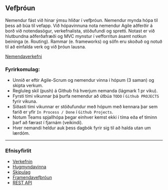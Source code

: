 ## Vefþróun 

Nemendur fást við hinar ýmsu hliðar í vefþróun. Nemendur mynda hópa til þess að búa til vefapp. Við hópavinnuna nota nemendur Agile aðferðir á borð við notendasögur, verkefnalista, stöðufundi og spretti. Notast er við hlutbundna aðferðafræði og MVC mynstur í vefforritun ásamt notkun beininga (e. Routing). Rammar (e. frameworks) og söfn eru skoðuð og notuð til að einfalda verk og við þróun lausna.

[Nemendaverkefni](https://github.com/vefforritunII/afangi/blob/main/Nemendaverkefni.md)


### Fyrirkomulag:

- Unnið er eftir Agile-Scrum og nemendur vinna í hópum (3 saman) og skipta verkum.
- Regluleg skil (push) á Github frá hverjum nemanda (lágmark 1 pr viku).
- Fyrsti tími vikunnar þá þurfa nemendur að útbúa `TODO` í `Github PROJECTS` fyrir vikuna.
- Síðasti tími vikunnar er stöðufundur með hópum með kennara þar sem farið er yfir `In Process / Done` í `Github Projects`. 
- Notum Teams spjallhópa þegar einhver kemst ekki í tíma eða ef tíminn þarf að færast í fjarnám (veikindi). 
- Hver nemandi heldur auk þess dagbók fyrir sig til að halda utan um lærdóm.
  
---

### Efnisyfirlit
- [Verkefnin](https://github.com/vefforritunII/afangi/tree/main/Verkefni)
- [Hugmyndavinna](https://github.com/vefforritunII/afangi/blob/main/Hugmyndavinna.md)
- [Skipulag](https://github.com/vefforritunII/afangi/blob/main/Skipulag.md)
- [Framendavefþróun](https://github.com/vefforritunII/afangi/blob/main/Framendi.md)
- [REST API](https://github.com/vefforritunII/afangi/blob/main/RESTAPI.md)


